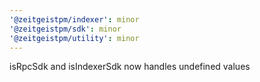 ```yaml
---
'@zeitgeistpm/indexer': minor
'@zeitgeistpm/sdk': minor
'@zeitgeistpm/utility': minor
---
```


isRpcSdk and isIndexerSdk now handles undefined values
